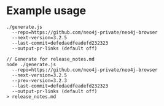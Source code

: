 # Example usage

``` // Generate md formatted changelog // Output to standard output node
./generate.js
  --repo=https://github.com/neo4j-private/neo4j-browser
  --next-version=3.2.5
  --last-commit=defedaedfeadefd232323
  --output-pr-links (default off)

````
```
// Generate for release_notes.md
node ./generate.js
  --repo=https://github.com/neo4j-private/neo4j-browser
  --next-version=3.2.5
  --prev-version=3.2.3
  --last-commit=defedaedfeadefd232323
  --output-pr-links (default off)
> release_notes.md
````

